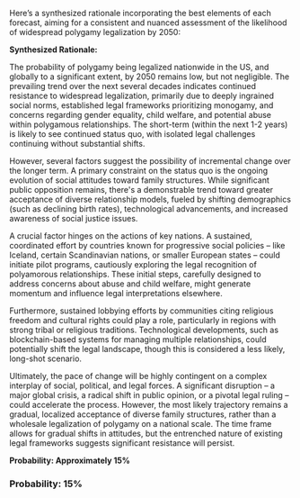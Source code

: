 Here’s a synthesized rationale incorporating the best elements of each forecast, aiming for a consistent and nuanced assessment of the likelihood of widespread polygamy legalization by 2050:

**Synthesized Rationale:**

The probability of polygamy being legalized nationwide in the US, and globally to a significant extent, by 2050 remains low, but not negligible. The prevailing trend over the next several decades indicates continued resistance to widespread legalization, primarily due to deeply ingrained social norms, established legal frameworks prioritizing monogamy, and concerns regarding gender equality, child welfare, and potential abuse within polygamous relationships.  The short-term (within the next 1-2 years) is likely to see continued status quo, with isolated legal challenges continuing without substantial shifts. 

However, several factors suggest the possibility of incremental change over the longer term.  A primary constraint on the status quo is the ongoing evolution of social attitudes toward family structures. While significant public opposition remains, there's a demonstrable trend toward greater acceptance of diverse relationship models, fueled by shifting demographics (such as declining birth rates), technological advancements, and increased awareness of social justice issues. 

A crucial factor hinges on the actions of key nations. A sustained, coordinated effort by countries known for progressive social policies – like Iceland, certain Scandinavian nations, or smaller European states – could initiate pilot programs, cautiously exploring the legal recognition of polyamorous relationships. These initial steps, carefully designed to address concerns about abuse and child welfare, might generate momentum and influence legal interpretations elsewhere.  

Furthermore, sustained lobbying efforts by communities citing religious freedom and cultural rights could play a role, particularly in regions with strong tribal or religious traditions. Technological developments, such as blockchain-based systems for managing multiple relationships, could potentially shift the legal landscape, though this is considered a less likely, long-shot scenario. 

Ultimately, the pace of change will be highly contingent on a complex interplay of social, political, and legal forces.  A significant disruption – a major global crisis, a radical shift in public opinion, or a pivotal legal ruling – could accelerate the process. However, the most likely trajectory remains a gradual, localized acceptance of diverse family structures, rather than a wholesale legalization of polygamy on a national scale.  The time frame allows for gradual shifts in attitudes, but the entrenched nature of existing legal frameworks suggests significant resistance will persist. 

**Probability: Approximately 15%**


### Probability: 15%